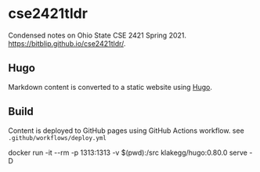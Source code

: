 # cse2421tldr
Condensed notes on Ohio State CSE 2421 Spring 2021. https://bitblip.github.io/cse2421tldr/.

## Hugo
Markdown content is converted to a static website using [Hugo](https://gohugo.io/).

## Build
Content is deployed to GitHub pages using GitHub Actions workflow. see `.github/workflows/deploy.yml`

docker run -it --rm -p 1313:1313 -v $(pwd):/src klakegg/hugo:0.80.0 serve -D